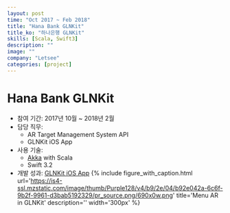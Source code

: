 ```yaml
---
layout: post
time: "Oct 2017 ~ Feb 2018"
title: "Hana Bank GLNKit"
title_ko: "하나은행 GLNKit"
skills: [Scala, Swift3]
description: ""
image: ""
company: "Letsee"
categories: [project]
---
```


# Hana Bank GLNKit
- 참여 기간: 2017년 10월 ~ 2018년 2월
- 담당 직무: 
    + AR Target Management System API
    + GLNKit iOS App
- 사용 기술:
    + [Akka](https://akka.io/) with Scala
    + Swift 3.2
- 개발 성과: [GLNKit iOS App](https://itunes.apple.com/app/glnkit/id1330869952)
{% 
   include figure_with_caption.html 
   url='https://is4-ssl.mzstatic.com/image/thumb/Purple128/v4/b9/2e/04/b92e042a-6c6f-9b2f-9961-d3bab5192329/pr_source.png/690x0w.png' 
   title='Menu AR in GLNKit' 
   description=''
   width='300px'
%}